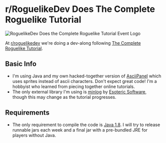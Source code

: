 # r/RoguelikeDev Does The Complete Roguelike Tutorial

![RoguelikeDev Does the Complete Roguelike Tutorial Event Logo](https://i.imgur.com/ksc9EW3.png)

At [r/roguelikedev](https://www.reddit.com/r/roguelikedev/) we're doing a dev-along following [The Complete Roguelike Tutorial](http://www.roguebasin.com/index.php?title=Complete_Roguelike_Tutorial,_using_python%2Blibtcod).

## Basic Info

- I'm using Java and my own  hacked-together version of [AsciiPanel](https://github.com/trystan/AsciiPanel) which uses sprites instead of ascii characters. Don't expect great code! I'm a hobbyist who learned from piecing together online tutorials.  
- The only external library I'm using is [minlog](https://github.com/EsotericSoftware/minlog) by [Esoteric Software](https://github.com/EsotericSoftware), though this may change as the tutorial progresses.

## Requirements

- The only requirement to compile the code is [Java 1.8](https://www.java.com/en/download/). I will try to release runnable jars each week and a final jar with a pre-bundled JRE for players without Java. 
